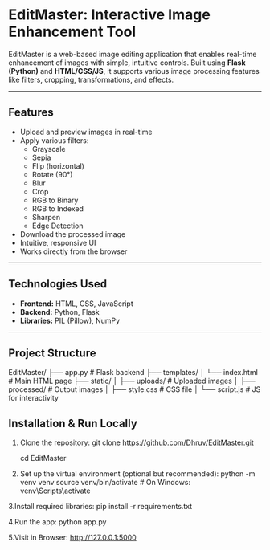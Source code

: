 # EditMaster: Interactive Image Enhancement Tool

EditMaster is a web-based image editing application that enables real-time enhancement of images with simple, intuitive controls. Built using **Flask (Python)** and **HTML/CSS/JS**, it supports various image processing features like filters, cropping, transformations, and effects.

---

##  Features

- Upload and preview images in real-time  
- Apply various filters:
  - Grayscale
  - Sepia
  - Flip (horizontal)
  - Rotate (90°)
  - Blur
  - Crop
  - RGB to Binary
  - RGB to Indexed
  - Sharpen
  - Edge Detection
- Download the processed image
- Intuitive, responsive UI
- Works directly from the browser

---

##  Technologies Used

- **Frontend:** HTML, CSS, JavaScript
- **Backend:** Python, Flask
- **Libraries:** PIL (Pillow), NumPy

---

##  Project Structure

EditMaster/
├── app.py # Flask backend
├── templates/
│ └── index.html # Main HTML page
├── static/
│ ├── uploads/ # Uploaded images
│ ├── processed/ # Output images
│ ├── style.css # CSS file
│ └── script.js # JS for interactivity

##  Installation & Run Locally

1. Clone the repository:
   git clone https://github.com/Dhruv/EditMaster.git

   cd EditMaster

3. Set up the virtual environment (optional but recommended):
   python -m venv venv
   source venv/bin/activate  # On Windows: venv\Scripts\activate

3.Install required libraries:
  pip install -r requirements.txt

4.Run the app:
  python app.py

5.Visit in Browser:
   http://127.0.0.1:5000
